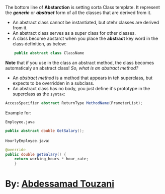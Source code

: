 The bottom line of **Abstarction** is setting sorta Class template. It represent the **_generic_** or **_abstract_** form of all the classes that are derived from it.

- An abstract class cannot be instantiated, but otehr classes are derived from it.
- An abstract class serves as a super class for other classes.
- A class become abstarct when you place the **abstract** key word in the class definition, as below:

```java
    public abstract class ClassName
```

**Note** that if you use in the class an abstract method, the class becomes automaticaly an abstract class!
_So, what is an abstract method?_

- An _abstract method_ is a method that appears in teh superclass, but expects to be overridden in a subclass.
- An abstract class has no body, you just define it's prototype in the superclass as the `syntax`:

```java
AccessSpecifier abstract ReturnType MethodName(PrameterList);
```

Example for:

`Employee.java`

```java
public abstract double GetSalary();
```

`HourlyEmployee.java`:

```java
@override
public double getSalary() {
    return working_hours * hour_rate;
    }
```

# By: **[Abdessamad Touzani](https://www.linkedin.com/in/abdessamadtouzani/)**
